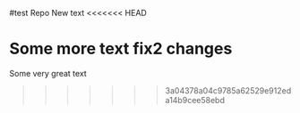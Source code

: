 #test Repo
New text
<<<<<<< HEAD

Some more text
fix2 changes
=======
Some very great text
>>>>>>> 3a04378a04c9785a62529e912eda14b9cee58ebd

